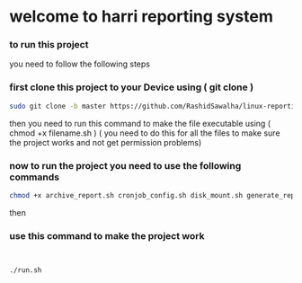  # welcome to harri reporting system


### to run this project
 you need to follow the following steps

### first clone this project to your Device using ( git clone )

```bash
sudo git clone -b master https://github.com/RashidSawalha/linux-reporting-project.git /opt/linux-reporting-project
```
then you need to run this command to make the file executable using ( chmod +x filename.sh ) ( you need to do this for all the files to make sure the project works and not get permission problems)

### now to run the project you need to use the following commands

```bash
chmod +x archive_report.sh cronjob_config.sh disk_mount.sh generate_report.sh httpd_config.sh run.sh ssl_config.sh
```
then

### use this command to make the project work
```bash


./run.sh

```
